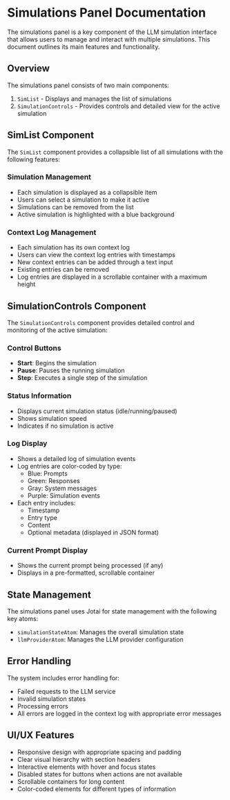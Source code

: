 # Simulations Panel Documentation

The simulations panel is a key component of the LLM simulation interface that allows users to manage and interact with multiple simulations. This document outlines its main features and functionality.

## Overview

The simulations panel consists of two main components:
1. `SimList` - Displays and manages the list of simulations
2. `SimulationControls` - Provides controls and detailed view for the active simulation

## SimList Component

The `SimList` component provides a collapsible list of all simulations with the following features:

### Simulation Management
- Each simulation is displayed as a collapsible item
- Users can select a simulation to make it active
- Simulations can be removed from the list
- Active simulation is highlighted with a blue background

### Context Log Management
- Each simulation has its own context log
- Users can view the context log entries with timestamps
- New context entries can be added through a text input
- Existing entries can be removed
- Log entries are displayed in a scrollable container with a maximum height

## SimulationControls Component

The `SimulationControls` component provides detailed control and monitoring of the active simulation:

### Control Buttons
- **Start**: Begins the simulation
- **Pause**: Pauses the running simulation
- **Step**: Executes a single step of the simulation

### Status Information
- Displays current simulation status (idle/running/paused)
- Shows simulation speed
- Indicates if no simulation is active

### Log Display
- Shows a detailed log of simulation events
- Log entries are color-coded by type:
  - Blue: Prompts
  - Green: Responses
  - Gray: System messages
  - Purple: Simulation events
- Each entry includes:
  - Timestamp
  - Entry type
  - Content
  - Optional metadata (displayed in JSON format)

### Current Prompt Display
- Shows the current prompt being processed (if any)
- Displays in a pre-formatted, scrollable container

## State Management

The simulations panel uses Jotai for state management with the following key atoms:
- `simulationStateAtom`: Manages the overall simulation state
- `llmProviderAtom`: Manages the LLM provider configuration

## Error Handling

The system includes error handling for:
- Failed requests to the LLM service
- Invalid simulation states
- Processing errors
- All errors are logged in the context log with appropriate error messages

## UI/UX Features

- Responsive design with appropriate spacing and padding
- Clear visual hierarchy with section headers
- Interactive elements with hover and focus states
- Disabled states for buttons when actions are not available
- Scrollable containers for long content
- Color-coded elements for different types of information 